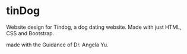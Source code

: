 # tinDog
Website design for Tindog, a dog dating website. Made with just HTML, CSS and Bootstrap.

made with the Guidance of Dr. Angela Yu.
